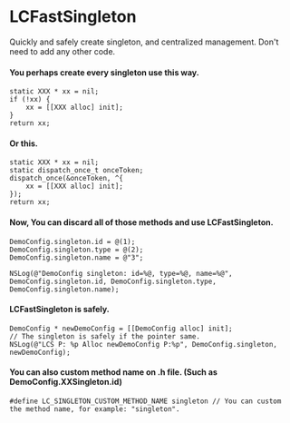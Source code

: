# LCFastSingleton
Quickly and safely create singleton, and centralized management. Don't need to add any other code.

#### You perhaps create every singleton use this way.

    static XXX * xx = nil;
    if (!xx) {
        xx = [[XXX alloc] init];
    }
    return xx;
    
#### Or this.

    static XXX * xx = nil;
    static dispatch_once_t onceToken;
    dispatch_once(&onceToken, ^{
        xx = [[XXX alloc] init];
    });
    return xx;
    
#### Now, You can discard all of those methods and use LCFastSingleton.

    DemoConfig.singleton.id = @(1);
    DemoConfig.singleton.type = @(2);
    DemoConfig.singleton.name = @"3";
    
    NSLog(@"DemoConfig singleton: id=%@, type=%@, name=%@", DemoConfig.singleton.id, DemoConfig.singleton.type, DemoConfig.singleton.name);
    
#### LCFastSingleton is safely.  

    DemoConfig * newDemoConfig = [[DemoConfig alloc] init];
    // The singleton is safely if the pointer same.
    NSLog(@"LCS P: %p Alloc newDemoConfig P:%p", DemoConfig.singleton, newDemoConfig);
    
#### You can also custom method name on .h file. (Such as DemoConfig.XXSingleton.id)
    
    #define LC_SINGLETON_CUSTOM_METHOD_NAME singleton // You can custom the method name, for example: "singleton".

    
